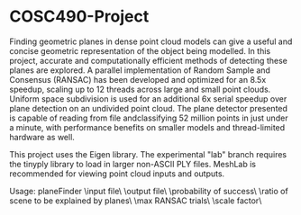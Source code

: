 # COSC490-Project
Finding geometric planes in dense point cloud models can give a useful and concise geometric representation of the object being modelled. 
In this project, accurate and computationally efficient methods of detecting these planes are explored. 
A parallel implementation of Random Sample and Consensus (RANSAC) has been developed and optimized for an 8.5x speedup, scaling up to 12 threads across large and small point clouds. 
Uniform space subdivision is used for an additional 6x serial speedup over plane detection on an undivided point cloud. 
The plane detector presented is capable of reading from file andclassifying 52 million points in just under a minute, with performance benefits on smaller models and thread-limited hardware as well.


This project uses the Eigen library. The experimental "lab" branch requires the tinyply library to load in larger non-ASCII PLY files.
MeshLab is recommended for viewing point cloud inputs and outputs.

Usage: planeFinder \input file\ \output file\ \probability of success\ \ratio of scene to be explained by planes\ \max RANSAC trials\ \scale factor\
